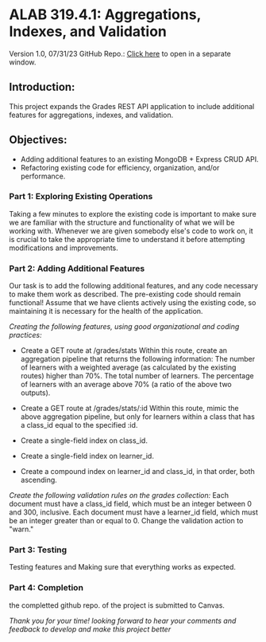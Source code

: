 # ALAB 319.4.1: Aggregations, Indexes, and Validation

Version 1.0, 07/31/23
GitHub Repo.:  [Click here](https://github.com/HichamBenkada/ExpressAPI_MongooseAggregation) to open in a separate window.

## Introduction:

This project expands the Grades REST API application to include additional features for aggregations, indexes, and validation.

## Objectives:
- Adding additional features to an existing MongoDB + Express CRUD API.
- Refactoring existing code for efficiency, organization, and/or performance.

### Part 1: Exploring Existing Operations
Taking a few minutes to explore the existing code is important to make sure we are familiar with the structure and functionality of what we will be working with. Whenever we are given somebody else's code to work on, it is crucial to take the appropriate time to understand it before attempting modifications and improvements.

### Part 2: Adding Additional Features
Our task is to add the following additional features, and any code necessary to make them work as described. The pre-existing code should remain functional! Assume that we have clients actively using the existing code, so maintaining it is necessary for the health of the application.

*Creating the following features, using good organizational and coding practices:*
- Create a GET route at /grades/stats
Within this route, create an aggregation pipeline that returns the following information:
The number of learners with a weighted average (as calculated by the existing routes) higher than 70%.
The total number of learners.
The percentage of learners with an average above 70% (a ratio of the above two outputs).

- Create a GET route at /grades/stats/:id
Within this route, mimic the above aggregation pipeline, but only for learners within a class that has a class_id equal to the specified :id.
- Create a single-field index on class_id.
- Create a single-field index on learner_id.
- Create a compound index on learner_id and class_id, in that order, both ascending.

*Create the following validation rules on the grades collection:*
Each document must have a class_id field, which must be an integer between 0 and 300, inclusive.
Each document must have a learner_id field, which must be an integer greater than or equal to 0.
Change the validation action to "warn."

### Part 3: Testing
Testing features and Making sure that everything works as expected.

### Part 4: Completion
the completted github repo. of the project is submitted to Canvas.

_Thank you for your time! looking forward to hear your comments and feedback to develop and make this project better_